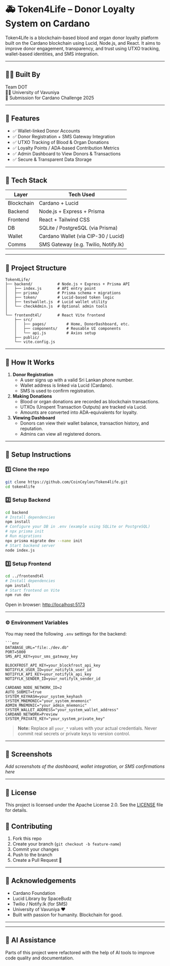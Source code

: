# 🚑 Token4Life – Donor Loyalty System on Cardano

Token4Life is a blockchain-based blood and organ donor loyalty platform built on the Cardano blockchain using Lucid, Node.js, and React. It aims to improve donor engagement, transparency, and trust using UTXO tracking, wallet-based identities, and SMS integration.

---

## 👨‍💻 Built By

Team DOT  
🧑‍🎓 University of Vavuniya  
🔗 Submission for Cardano Challenge 2025

---

## 🌟 Features

- ✅ Wallet-linked Donor Accounts
- ✅ Donor Registration + SMS Gateway Integration
- ✅ UTXO Tracking of Blood & Organ Donations
- ✅ Loyalty Points / ADA-based Contribution Metrics
- ✅ Admin Dashboard to View Donors & Transactions
- ✅ Secure & Transparent Data Storage

---

## 🧰 Tech Stack

| Layer       | Tech Used                              |
|-------------|----------------------------------------|
| Blockchain  | Cardano + Lucid                        |
| Backend     | Node.js + Express + Prisma             |
| Frontend    | React + Tailwind CSS                   |
| DB          | SQLite / PostgreSQL (via Prisma)       |
| Wallet      | Cardano Wallet (via CIP-30 / Lucid)    |
| Comms       | SMS Gateway (e.g. Twilio, Notify.lk)   |

---

## 📁 Project Structure

```
Token4Life/
├── backend/           # Node.js + Express + Prisma API
│   ├── index.js       # API entry point
│   ├── prisma/        # Prisma schema + migrations
│   ├── token/         # Lucid-based token logic
│   ├── testwallet.js  # Lucid wallet utility
│   └── checkAdmin.js  # Optional admin tools
│
└── frontendt4l/       # React Vite frontend
    ├── src/
    │   ├── pages/         # Home, DonorDashboard, etc.
    │   ├── components/    # Reusable UI components
    │   └── api.js         # Axios setup
    ├── public/
    └── vite.config.js
```

---

## 🚀 How It Works

1. **Donor Registration**
   - A user signs up with a valid Sri Lankan phone number.
   - Wallet address is linked via Lucid (Cardano).
   - SMS is used to confirm registration.
2. **Making Donations**
   - Blood or organ donations are recorded as blockchain transactions.
   - UTXOs (Unspent Transaction Outputs) are tracked via Lucid.
   - Amounts are converted into ADA-equivalents for loyalty.
3. **Viewing Dashboard**
   - Donors can view their wallet balance, transaction history, and reputation.
   - Admins can view all registered donors.

---

## 🧪 Setup Instructions

### 1️⃣ Clone the repo

```bash
git clone https://github.com/CoinCeylon/Token4life.git
cd token4life
```

### 2️⃣ Setup Backend

```bash
cd backend
# Install dependencies
npm install
# Configure your DB in .env (example using SQLite or PostgreSQL)
# npx prisma init
# Run migrations
npx prisma migrate dev --name init
# Start backend server
node index.js
```

### 3️⃣ Setup Frontend

```bash
cd ../frontendt4l
# Install dependencies
npm install
# Start frontend on Vite
npm run dev
```

Open in browser: [http://localhost:5173](http://localhost:5173)

---

### ⚙️ Environment Variables

You may need the following `.env` settings for the backend:

```
```env
DATABASE_URL="file:./dev.db"     
PORT=5000
SMS_API_KEY=your_sms_gateway_key

BLOCKFROST_API_KEY=your_blockfrost_api_key
NOTIFYLK_USER_ID=your_notifylk_user_id
NOTIFYLK_API_KEY=your_notifylk_api_key
NOTIFYLK_SENDER_ID=your_notifylk_sender_id

CARDANO_NODE_NETWORK_ID=2
AUTO_SUBMIT=true
SYSTEM_KEYHASH=your_system_keyhash
SYSTEM_MNEMONIC="your_system_mnemonic"
ADMIN_MNEMONIC="your_admin_mnemonic"
SYSTEM_WALLET_ADDRESS="your_system_wallet_address"
CARDANO_NETWORK=Preview
SYSTEM_PRIVATE_KEY="your_system_private_key"
```
> **Note:** Replace all `your_*` values with your actual credentials. Never commit real secrets or private keys to version control.

---

## 📸 Screenshots

_Add screenshots of the dashboard, wallet integration, or SMS confirmations here_

---



## 📄 License

This project is licensed under the Apache License 2.0. See the [LICENSE](./LICENSE) file for details.

## 🤝 Contributing

1. Fork this repo
2. Create your branch (`git checkout -b feature-name`)
3. Commit your changes
4. Push to the branch
5. Create a Pull Request 🚀

---

## 🙏 Acknowledgements

- Cardano Foundation
- Lucid Library by SpaceBudz
- Twilio / Notify.lk (for SMS)
- University of Vavuniya ❤️
- Built with passion for humanity. Blockchain for good.

---

---

## 🤖 AI Assistance

Parts of this project were refactored with the help of AI tools to improve code quality and documentation.